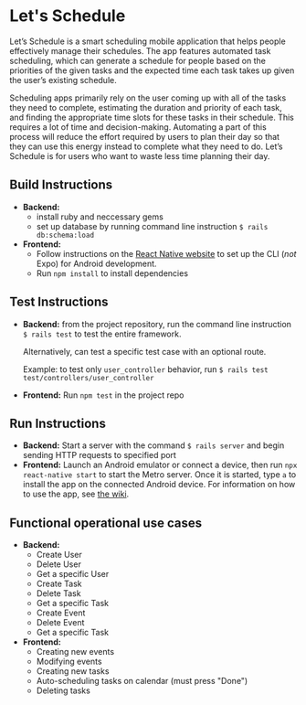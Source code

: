 # Let's Schedule
Let’s Schedule is a smart scheduling mobile application that helps people effectively manage their schedules. The app features automated task scheduling, which can generate a schedule for people based on the priorities of the given tasks and the expected time each task takes up given the user’s existing schedule.

Scheduling apps primarily rely on the user coming up with all of the tasks they need to complete, estimating the duration and priority of each task, and finding the appropriate time slots for these tasks in their schedule. This requires a lot of time and decision-making. Automating a part of this process will reduce the effort required by users to plan their day so that they can use this energy instead to complete what they need to do. Let’s Schedule is for users who want to waste less time planning their day.

## Build Instructions

- **Backend:**
    - install ruby and neccessary gems
    - set up database by running command line instruction `$ rails db:schema:load`
- **Frontend:**
    - Follow instructions on the [React Native website](https://reactnative.dev/docs/environment-setup) to set up the CLI (*not* Expo) for Android development.
    - Run `npm install` to install dependencies

## Test Instructions
- **Backend:** from the project repository, run the command line instruction `$ rails
  test` to test the entire framework. 

  Alternatively, can test a specific test case with an optional route.

  Example: to test only `user_controller` behavior, run `$ rails test
  test/controllers/user_controller`
- **Frontend:** Run `npm test` in the project repo

## Run Instructions

- **Backend:** Start a server with the command `$ rails server` and begin sending HTTP
  requests to specified port
- **Frontend:** Launch an Android emulator or connect a device, then run `npx react-native start` to start the Metro server. Once it is started, type `a` to install the app on the connected Android device. For information on how to use the app, see [the wiki](https://github.com/lets-schedule/lets-schedule-frontend/wiki).

## Functional operational use cases
- **Backend:**
    - Create User
    - Delete User
    - Get a specific User
    - Create Task
    - Delete Task
    - Get a specific Task
    - Create Event
    - Delete Event
    - Get a specific Task
- **Frontend:**
    - Creating new events
    - Modifying events
    - Creating new tasks
    - Auto-scheduling tasks on calendar (must press "Done")
    - Deleting tasks

